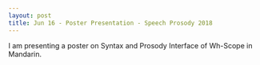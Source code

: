 ```yaml
---
layout: post
title: Jun 16 - Poster Presentation - Speech Prosody 2018
---
```

I am presenting a poster on Syntax and Prosody Interface of Wh-Scope in Mandarin. 